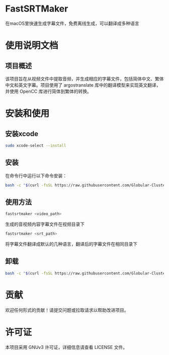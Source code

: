 # FastSRTMaker

在macOS里快速生成字幕文件，免费离线生成，可以翻译成多种语言

# 使用说明文档

## 项目概述
该项目旨在从视频文件中提取音频，并生成相应的字幕文件，包括简体中文、繁体中文和英文字幕。项目使用了 argostranslate 库中的翻译模型来实现英文翻译，并使用 OpenCC 库进行简体到繁体的转换。

# 安装和使用

## 安装xcode

```sh
sudo xcode-select --install
```

## 安装

在命令行中运行以下命令安装：
```sh
bash -c "$(curl -fsSL https://raw.githubusercontent.com/Globular-Cluster-Tech/FastSRTMaker/refs/heads/dev/install.sh)"
```



## 使用方法
```sh
fastsrtmaker <video_path>
```
生成的音视频内容字幕文件在视频目录下

```sh
fastsrtmaker <srt_path>
```
将字幕文件翻译成默认的几种语言，翻译后的字幕文件在相同目录下


## 卸载

```sh
bash -c "$(curl -fsSL https://raw.githubusercontent.com/Globular-Cluster-Tech/FastSRTMaker/refs/heads/dev/uninstall.sh)"
```


# 贡献

欢迎任何形式的贡献！请提交问题或拉取请求以帮助改进项目。

# 许可证

本项目采用 GNUv3 许可证，详细信息请查看 LICENSE 文件。
